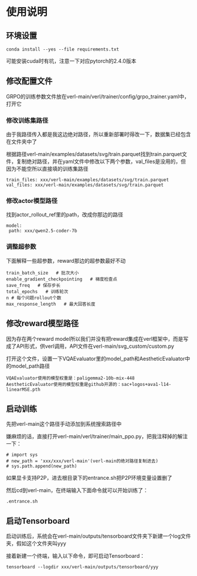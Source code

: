 # 使用说明
## 环境设置
```
conda install --yes --file requirements.txt
```
可能安装cuda时有坑，注意一下对应pytorch的2.4.0版本
## 修改配置文件
GRPO的训练参数文件放在verl-main/verl/trainer/config/grpo_trainer.yaml中，打开它
### 修改训练集路径
由于我路径传入都是我这边绝对路径，所以重新部署时得改一下，数据集已经包含在文件夹中了

根据路径verl-main/examples/datasets/svg/train.parquet找到train.parquet文件，复制绝对路径，并在yaml文件中修改以下两个参数，val_files是没用的，但因为不能空所以直接填的训练集路径
```
train_files: xxx/verl-main/examples/datasets/svg/train.parquet
val_files: xxx/verl-main/examples/datasets/svg/train.parquet
```
### 修改actor模型路径
找到actor_rollout_ref里的path，改成你那边的路径
```
model:
 path: xxx/qwen2.5-coder-7b
```
### 调整超参数
下面解释一些超参数，reward那边的超参数最好不动
```
train_batch_size   # 批次大小
enable_gradient_checkpointing   # 梯度检查点
save_freq   # 保存步长
total_epochs   # 训练轮次
n # 每个问题rollout个数
max_response_length   # 最大回答长度
```
## 修改reward模型路径
因为存在两个reward model所以我们并没有把reward集成在verl框架中，而是写成了API形式，供verl调用，API文件在verl-main/svg_custom/custom.py

打开这个文件，设置一下VQAEvaluator里的model_path和AestheticEvaluator中的model_path路径
```
VQAEvaluator使用的模型权重是：paligemma2-10b-mix-448
AestheticEvaluator使用的模型权重是github开源的：sac+logos+ava1-l14-linearMSE.pth
```
## 启动训练
先把verl-main这个路径手动添加到系统搜索路径中

嫌麻烦的话，直接打开verl-main/verl/trainer/main_ppo.py，把我注释掉的解注一下：
```
# import sys
# new_path = 'xxx/xxx/verl-main'(verl-main的绝对路径复制进去)
# sys.path.append(new_path)
```
如果显卡支持P2P，进去根目录下的entrance.sh把P2P环境变量设置删了

然后cd到verl-main，在终端输入下面命令就可以开始训练了：
```
.entrance.sh
```
## 启动Tensorboard
启动训练后，系统会在verl-main/outputs/tensorboard文件夹下新建一个log文件夹，假如这个文件夹叫yyy

接着新建一个终端，输入以下命令，即可启动Tensorboard：
```
tensorboard --logdir xxx/verl-main/outputs/tensorboard/yyy
```
